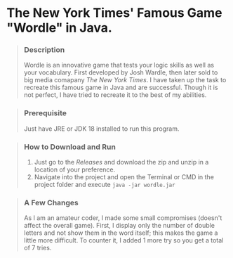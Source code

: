 # The New York Times' Famous Game "Wordle" in Java.

> ### Description
>
> Wordle is an innovative game that tests your logic skills as well as your vocabulary. First developed by Josh Wardle, then later sold to big media comapany *The New York Times*. I have taken up the task to recreate this famous game in Java and are successful. Though it is not perfect, I have tried to recreate it to the best of my abilities.

> ### Prerequisite
> Just have JRE or JDK 18 installed to run this program.

> ### How to Download and Run
>
> 1. Just go to the *Releases* and download the zip and unzip in a location of your preference.
> 2. Navigate into the project and open the Terminal or CMD in the project folder and execute `java -jar wordle.jar`

> ### A Few Changes
>
> As I am an amateur coder, I made some small compromises (doesn't affect the overall game). First, I display only the number of double letters and not show them in the word itself; this makes the game a little more difficult. To counter it, I added 1 more try so you get a total of 7 tries.
